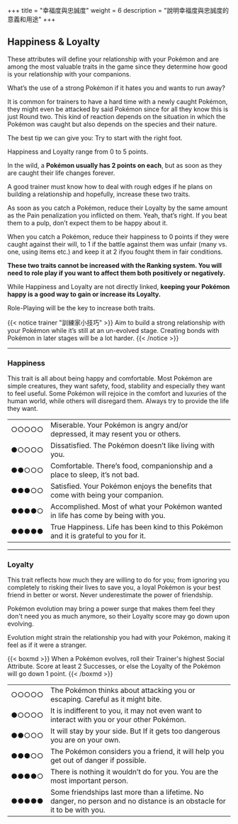 +++
title = "幸福度與忠誠度"
weight = 6
description = "說明幸福度與忠誠度的意義和用途"
+++

## Happiness & Loyalty

These attributes will define your relationship with your Pokémon and are among the most valuable traits in the game since they determine how good is your relationship with your companions.

What’s the use of a strong Pokémon if it hates you and wants to run away?

It is common for trainers to have a hard time with a newly caught Pokémon, they might even be attacked by said Pokémon since for all they know this is just Round two. This kind of reaction depends on the situation in which the Pokémon was caught but also depends on the species and their nature. 

The best tip we can give you: Try to start with the right foot.

Happiness and Loyalty range from 0 to 5 points.

In the wild, a **Pokémon usually has 2 points on each**, but as soon as they are caught their life changes forever.

A good trainer must know how to deal with rough edges if he plans on building a relationship and hopefully, increase these two traits.

As soon as you catch a Pokémon, reduce their Loyalty by the same amount as the Pain penalization you inflicted on them. 
Yeah, that’s right. If you beat them to a pulp, don’t expect them to be happy about it.

When you catch a Pokémon, reduce their happiness to 0 points if they were caught against their will, to 1 if the battle against them was unfair (many vs. one, using items etc.) and keep it at 2 ifyou fought them in fair conditions.

**These two traits cannot be increased with the Ranking system. You will need to role play if you want to affect them both positively or negatively.**

While Happiness and Loyalty are not directly linked, **keeping your Pokémon happy is a good way to gain or increase its Loyalty.**

Role-Playing will be the key to increase both traits.

{{< notice trainer "訓練家小技巧" >}}
Aim to build a strong relationship with your Pokémon while it’s still at an un-evolved stage.
Creating bonds with Pokémon in later stages will be a lot harder.
{{< /notice >}}

---

### Happiness
This trait is all about being happy and comfortable. Most Pokémon are simple creatures, they want safety, food, stability and especially they want to feel useful.
Some Pokémon will rejoice in the comfort and luxuries of the human world, while others will disregard them.
Always try to provide the life they want.

<table>
<tr><td align="left"> ○○○○○ </td><td align="left"> Miserable. Your Pokémon is angry and/or depressed, it may resent you or others. </td></tr>
<tr><td align="left"> ●○○○○ </td><td align="left"> Dissatisfied. The Pokémon doesn’t like living with you. </td></tr>
<tr><td align="left"> ●●○○○ </td><td align="left"> Comfortable. There’s food, companionship and a place to sleep, it’s not bad. </td></tr>
<tr><td align="left"> ●●●○○ </td><td align="left"> Satisfied. Your Pokémon enjoys the benefits that come with being your companion. </td></tr>
<tr><td align="left"> ●●●●○ </td><td align="left"> Accomplished. Most of what your Pokémon wanted in life has come by being with you. </td></tr>
<tr><td align="left"> ●●●●● </td><td align="left"> True Happiness. Life has been kind to this Pokémon and it is grateful to you for it. </td></tr>
</table>

---

### Loyalty
This trait reflects how much they are willing to do for you; from ignoring you completely to risking their lives to save you, a loyal Pokémon is your best friend in better or worst. Never underestimate the power of friendship.

Pokémon evolution may bring a power surge that makes them feel they don't need you as much anymore, so their Loyalty score may go down upon evolving. 

Evolution might strain the relationship you had with your Pokémon, making it feel as if it were a stranger.

{{< boxmd >}}
When a Pokémon evolves, roll their Trainer's highest Social Attribute.
Score at least 2 Successes, or else the Loyalty of the Pokémon will go down 1 point.
{{< /boxmd >}}

<table>
<tr><td align="left"> ○○○○○ </td><td align="left"> The Pokémon thinks about attacking you or escaping. Careful as it might bite. </td></tr>
<tr><td align="left"> ●○○○○ </td><td align="left"> It is indifferent to you, it may not even want to interact with you or your other Pokémon. </td></tr>
<tr><td align="left"> ●●○○○ </td><td align="left"> It will stay by your side. But If it gets too dangerous you are on your own. </td></tr>
<tr><td align="left"> ●●●○○ </td><td align="left"> The Pokémon considers you a friend, it will help you get out of danger if possible. </td></tr>
<tr><td align="left"> ●●●●○ </td><td align="left"> There is nothing it wouldn’t do for you. You are the most important person. </td></tr>
<tr><td align="left"> ●●●●● </td><td align="left"> Some friendships last more than a lifetime. No danger, no person and no distance is an obstacle for it to be with you. </td></tr>
</table>

